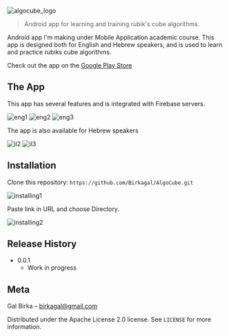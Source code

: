 ![algocube_logo](https://i.ibb.co/Jtsy2JJ/165x180-Logo.png)
> Android app for learning and training rubik's cube algorithms.

Android app I'm making under Mobile Application academic course.
This app is designed both for English and Hebrew speakers, and is used to learn and practice rubiks cube algorithms.

Check out the app on the [Google Play Store](https://play.google.com/store/apps/details?id=com.birkagal.algocube)

## The App

This app has several features and is integrated with Firebase servers.

![eng1](https://i.ibb.co/pXN0wWj/en1.png)  ![eng2](https://i.ibb.co/hD01XFv/en2.png)  ![eng3](https://i.ibb.co/hmGmkM2/en3.png)

The app is also available for Hebrew speakers

![il2](https://i.ibb.co/K9P7Hxw/il2.png)  ![il3](https://i.ibb.co/48dVssr/en1.png)

## Installation

Clone this repository: `https://github.com/Birkagal/AlgoCube.git`

![installing1](https://i.ibb.co/crrfnGs/1.png)

Paste link in URL and choose Directory.

![installing2](https://i.ibb.co/RQx61bx/2.png)


## Release History

* 0.0.1
    * Work in progress

## Meta

Gal Birka – birkagal@gmail.com

Distributed under the Apache License 2.0 license. See ``LICENSE`` for more information.

<!-- Markdown link & img dfn's -->
[algocube-logo]: https://ibb.co/bR7x617
[installing1]: https://i.ibb.co/crrfnGs/1.png
[installing2]: https://i.ibb.co/RQx61bx/2.png
